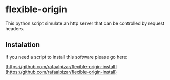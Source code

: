 # flexible-origin
This python script simulate an http server that can be controlled by request headers.

## Instalation
If you need a script to install this software please go here:


[https://github.com/rafaalpizar/flexible-origin-install](https://github.com/rafaalpizar/flexible-origin-install)

